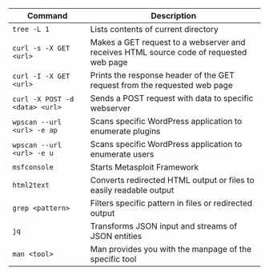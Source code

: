 | **Command** | **Description** |
| --------------|-------------------|
|`tree -L 1`|  Lists contents of current directory |
|`curl -s -X GET <url>`| Makes a GET request to a webserver and receives HTML source code of requested web page |
|`curl -I -X GET <url>`| Prints the response header of the GET request from the requested web page |
|`curl -X POST -d <data> <url>`| Sends a POST request with data to specific webserver |
|`wpscan --url <url> -e ap`| Scans specific WordPress application to enumerate plugins |
|`wpscan --url <url> -e u`| Scans specific WordPress application to enumerate users |
|`msfconsole`| Starts Metasploit Framework |
|`html2text`|  Converts redirected HTML output or files to easily readable output |
|`grep <pattern>`| Filters specific pattern in files or redirected output |
|`jq`| Transforms JSON input and streams of JSON entities |
|`man <tool>`| Man provides you with the manpage of the specific tool |